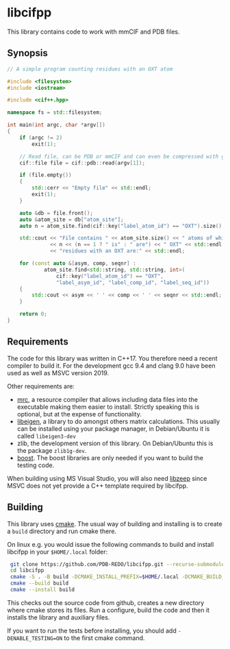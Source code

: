 libcifpp
========

This library contains code to work with mmCIF and PDB files.

Synopsis
--------

```c++
// A simple program counting residues with an OXT atom

#include <filesystem>
#include <iostream>

#include <cif++.hpp>

namespace fs = std::filesystem;

int main(int argc, char *argv[])
{
    if (argc != 2)
        exit(1);

    // Read file, can be PDB or mmCIF and can even be compressed with gzip.
    cif::file file = cif::pdb::read(argv[1]);

    if (file.empty())
    {
        std::cerr << "Empty file" << std::endl;
        exit(1);
    }

    auto &db = file.front();
    auto &atom_site = db["atom_site"];
    auto n = atom_site.find(cif::key("label_atom_id") == "OXT").size();

    std::cout << "File contains " << atom_site.size() << " atoms of which "
              << n << (n == 1 ? " is" : " are") << " OXT" << std::endl
              << "residues with an OXT are:" << std::endl;

    for (const auto &[asym, comp, seqnr] :
            atom_site.find<std::string, std::string, int>(
                cif::key("label_atom_id") == "OXT",
                "label_asym_id", "label_comp_id", "label_seq_id"))
    {
        std::cout << asym << ' ' << comp << ' ' << seqnr << std::endl;
    }

    return 0;
}

```

Requirements
------------

The code for this library was written in C++17. You therefore need a
recent compiler to build it. For the development gcc 9.4 and clang 9.0
have been used as well as MSVC version 2019.

Other requirements are:

- [mrc](https://github.com/mhekkel/mrc), a resource compiler that
  allows including data files into the executable making them easier to
  install. Strictly speaking this is optional, but at the expense of
  functionality.
- [libeigen](https://eigen.tuxfamily.org/index.php?title=Main_Page), a
  library to do amongst others matrix calculations. This usually can be
  installed using your package manager, in Debian/Ubuntu it is called
  `libeigen3-dev`
- zlib, the development version of this library. On Debian/Ubuntu this
  is the package `zlib1g-dev`.
- [boost](https://www.boost.org). The boost libraries are only needed if
  you want to build the testing code.

When building using MS Visual Studio, you will also need [libzeep](https://github.com/mhekkel/libzeep)
since MSVC does not yet provide a C++ template required by libcifpp.

Building
--------

This library uses [cmake](https://cmake.org). The usual way of building
and installing is to create a `build` directory and run cmake there.

On linux e.g. you would issue the following commands to build and install
libcifpp in your `$HOME/.local` folder:

```bash
 git clone https://github.com/PDB-REDO/libcifpp.git --recurse-submodules
 cd libcifpp
 cmake -S . -B build -DCMAKE_INSTALL_PREFIX=$HOME/.local -DCMAKE_BUILD_TYPE=Release
 cmake --build build
 cmake --install build
```

This checks out the source code from github, creates a new directory
where cmake stores its files. Run a configure, build the code and then
it installs the library and auxiliary files.

If you want to run the tests before installing, you should add `-DENABLE_TESTING=ON`
to the first cmake command.
